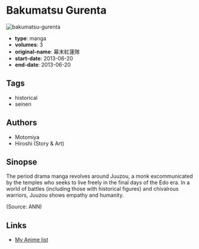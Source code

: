 # Bakumatsu Gurenta

![bakumatsu-gurenta](https://cdn.myanimelist.net/images/manga/3/124725.jpg)

-   **type**: manga
-   **volumes**: 3
-   **original-name**: 幕末紅蓮隊
-   **start-date**: 2013-06-20
-   **end-date**: 2013-06-20

## Tags

-   historical
-   seinen

## Authors

-   Motomiya
-   Hiroshi (Story & Art)

## Sinopse

The period drama manga revolves around Juuzou, a monk excommunicated by the temples who seeks to live freely in the final days of the Edo era. In a world of battles (including those with historical figures) and chivalrous warriors, Juuzou shows empathy and humanity.

(Source: ANN)

## Links

-   [My Anime list](https://myanimelist.net/manga/72205/Bakumatsu_Gurenta)
